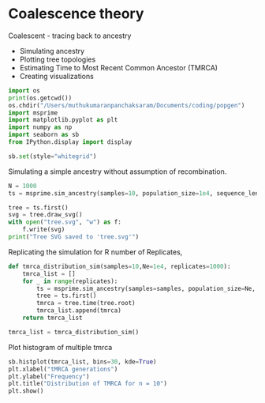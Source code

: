 # Coalescence theory



Coalescent - tracing back to ancestry

- Simulating ancestry
- Plotting tree topologies
- Estimating Time to Most Recent Common Ancestor (TMRCA)
- Creating visualizations

```python
import os
print(os.getcwd())
os.chdir("/Users/muthukumaranpanchaksaram/Documents/coding/popgen")
import msprime
import matplotlib.pyplot as plt
import numpy as np
import seaborn as sb
from IPython.display import display

sb.set(style="whitegrid")
```

Simulating a simple ancestry without assumption of recombination.

```python
N = 1000
ts = msprime.sim_ancestry(samples=10, population_size=1e4, sequence_length=1e4,recombination_rate=0, random_seed=42) #No recombination

tree = ts.first()
svg = tree.draw_svg()
with open("tree.svg", "w") as f:
    f.write(svg)
print("Tree SVG saved to 'tree.svg'")
```
Replicating the simulation for R number of Replicates,

```python
def tmrca_distribution_sim(samples=10,Ne=1e4, replicates=1000):
    tmrca_list = []
    for _ in range(replicates):
        ts = msprime.sim_ancestry(samples=samples, population_size=Ne, sequence_length=1e4, recombination_rate=0)
        tree = ts.first()
        tmrca = tree.time(tree.root)
        tmrca_list.append(tmrca)
    return tmrca_list

tmrca_list = tmrca_distribution_sim()
```
Plot histogram of multiple tmrca

```python
sb.histplot(tmrca_list, bins=30, kde=True)
plt.xlabel("tMRCA generations")
plt.ylabel("Frequency")
plt.title("Distribution of TMRCA for n = 10")
plt.show()
```

  
```
